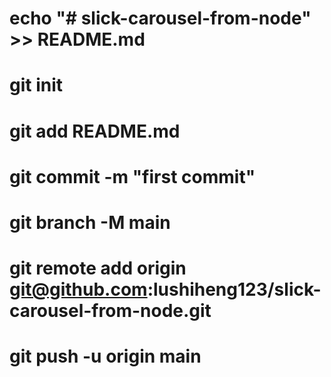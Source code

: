 # echo "# slick-carousel-from-node" >> README.md

# git init

# git add README.md

# git commit -m "first commit"

# git branch -M main

# git remote add origin git@github.com:lushiheng123/slick-carousel-from-node.git

# git push -u origin main
